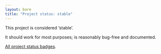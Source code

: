 ```yaml
---
layout: bare
title: "Project status: stable"
---
```


This project is considered ‘stable’.

It should work for most purposes; is reasonably bug-free and documented.

[All project status badges][status].

[status]: /project-status-badges.html

